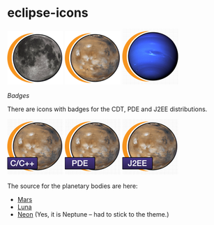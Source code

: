 eclipse-icons
=============

<img src="https://raw.githubusercontent.com/turesheim/eclipse-icons/master/icons/source/Eclipse_Luna.png" width="128px"/>
<img src="https://raw.githubusercontent.com/turesheim/eclipse-icons/master/icons/source/Eclipse_Mars.png" width="128px"/>
<img src="https://raw.githubusercontent.com/turesheim/eclipse-icons/master/icons/source/Eclipse_Neon.png" width="128px"/>

*Badges*

There are icons with badges for the CDT, PDE and J2EE distributions.

<img src="https://raw.githubusercontent.com/turesheim/eclipse-icons/master/icons/source/Eclipse_Mars_CPP.png" width="128px"/>
<img src="https://raw.githubusercontent.com/turesheim/eclipse-icons/master/icons/source/Eclipse_Mars_PDE.png" width="128px"/>
<img src="https://raw.githubusercontent.com/turesheim/eclipse-icons/master/icons/source/Eclipse_Mars_J2EE.png" width="128px"/>

The source for the planetary bodies are here:
* [Mars](http://en.wikipedia.org/wiki/Mars#mediaviewer/File:Water_ice_clouds_hanging_above_Tharsis_PIA02653_black_background.jpg)
* [Luna](http://en.wikipedia.org/wiki/Moon#mediaviewer/File:FullMoon2010.jpg)
* [Neon](https://en.wikipedia.org/wiki/Neptune#/media/File:Neptune_Full.jpg) (Yes, it is Neptune – had to stick to the theme.)

